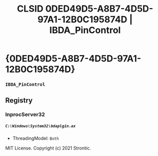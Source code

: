 ﻿---
title: "CLSID 0DED49D5-A8B7-4D5D-97A1-12B0C195874D | IBDA_PinControl"
excerpt: What is COM-Object CLSID 0DED49D5-A8B7-4D5D-97A1-12B0C195874D?
---

# {0DED49D5-A8B7-4D5D-97A1-12B0C195874D}

### `IBDA_PinControl`

## Registry


### InprocServer32

##### `C:\Windows\System32\bdaplgin.ax`
* ThreadingModel: `Both`

MIT License. Copyright (c) 2021 Strontic.


